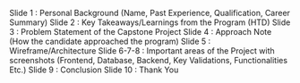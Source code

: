 Slide 1 : Personal Background (Name, Past Experience, Qualification, Career Summary)
Slide 2 : Key Takeaways/Learnings from the Program (HTD)
Slide 3 : Problem Statement of the Capstone Project
Slide 4 : Approach Note (How the candidate approached the program)
Slide 5 : Wireframe/Architecture
Slide 6-7-8 : Important areas of the Project with screenshots (Frontend, Database, Backend, Key Validations, Functionalities Etc.)
Slide 9 : Conclusion
Slide 10 : Thank You